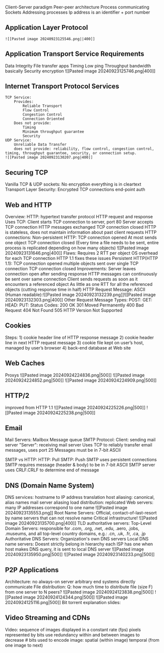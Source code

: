 Client-Server paradigm
Peer-peer architecture
Process communicating
Sockets
Addressing processes
	Ip address is an identifier + port number

## Application Layer Protocol
	![[Pasted image 20240923125546.png||400]]
## Application Transport Service Requirements
Data Integrity
	File transfer apps
Timing
	Low ping
Throughput
	bandwidth basically
Security
	encryption
![[Pasted image 20240923125746.png|400]]
## Internet Transport Protocol Services
	TCP Service:
		Provides:
			Reliable Transport
			Flow Control
			Congestion Control
			Connection Oriented
		Does not provide:
			Timing 
			Minimum throughput guarantee
			Security
	UDP Service:
		Unreliable Data Transfer
		does not provide: reliability, flow control, congestion control, timing, throughput guarantee, security, or connection setup.
	![[Pasted image 20240923130207.png|400]]
## Securing TCP
Vanilla TCP & UDP sockets:
	No encryption
	everything is in cleartext
Transport Layer Security:
	Encrypted TCP connections
	end-point auth

## Web and HTTP
Overview:
	HTTP: hypertext transfer protocol
	HTTP request and response
	Uses TCP:
		Client starts TCP connection to server, port 80
		Server accepts TCP connection
		HTTP messages exchanged
		TCP connection closed
	HTTP is stateless, does not maintain information about past client requests
HTTP connections:
	Non-persistent HTTP:
		TCP connection opened
		At most sends one object
		TCP connection closed
		(Every time a file needs to be sent, entire process is replicated depending on how many objects)
		![[Pasted image 20240923131646.png|400]]
		Flaws:
		Requires 2 RTT per object
		OS overhead for each TCP connection
		HTTP 1.1 fixes these issues
	Persistent HTTP(HTTP 1.1):
		TCP connection opened
		multiple objects sent over single TCP connection
		TCP connection closed
		Improvements:
			Server leaves connection open after sending response
			HTTP messages can continuously be sent over same connection
			Client sends requests as soon as it encounters a referenced object 
			As little as one RTT for all the referenced objects (cutting response time in half)
HTTP Request Message:
	ASCII (Human readable):![[Pasted image 20240923132239.png]]![[Pasted image 20240923132303.png|400]]
Other Request Message Types:
	POST:
	GET:
	HEAD:
	PUT:
Status Codes:
	200 OK
	301 Moved Permanently
	400 Bad Request
	404 Not Found
	505 HTTP Version Not Supported

## Cookies
Steps:
	1) cookie header line of HTTP response message 
	2) cookie header line in next HTTP request message 
	3) cookie file kept on user’s host, managed by user’s browser 
	4) back-end database at Web site
## Web Caches
Proxys
![[Pasted image 20240924224836.png|500]]
![[Pasted image 20240924224852.png|500]]
![[Pasted image 20240924224909.png|500]]


## HTTP/2
improved from HTTP 1.1
![[Pasted image 20240924225226.png|500]]
![[Pasted image 20240924225238.png|500]]
	
## Email
Mail Servers:
	Mailbox
	Message queue
	SMTP Protocol:
		Client: sending mail server
		"Server": receiving mail server
Uses TCP to reliably transfer email messages, uses port 25
Messages must be in 7-bit ASCII

SMTP vs HTTP:
HTTP: Pull
SMTP: Push
	SMTP uses persistent connections
	SMTP requires message (header & body) to be in 7-bit ASCII
	SMTP server uses CRLF.CRLF to determine end of message

## DNS (Domain Name System)
DNS services:
	hostname to IP address translation
	host aliasing:
		canonical, alias names
	mail server aliasing
	load distribution:
		replicated Web servers: many IP addresses correspond to one name
	![[Pasted image 20240923135553.png]]
Root Name Servers:
Official, contact-of-last-resort by name servers that can not resolve name
Critical infrastructure!
![[Pasted image 20240923135700.png|400]]
TLD authoritative servers:
	Top-Level Domain Servers:
		responsible for .com, .org, .net, .edu, .aero, .jobs, .museums, and all top-level country domains, e.g.: .cn, .uk, .fr, .ca, .jp
	Authoritative DNS Servers:
		Organization's own DNS servers
Local DNS name servers:
	Doesnt strictly belong in hierarchy
	each ISP has one
	when host makes DNS query, it is sent to local DNS server
![[Pasted image 20240923135950.png|500]]
![[Pasted image 20240923140233.png|500]]
## P2P Applications
Architecture:
	no always-on server
	arbitrary end systems directly communicate
File distribution:
	Q: how much time to distribute file (size F) from one server to N peers?
	![[Pasted image 20240924123838.png|500]]
	![[Pasted image 20240924124344.png|500]]
	![[Pasted image 20240924125116.png|500]]
Bit torrent explanation slides:

## Video Streaming and CDNs
Video:
	sequence of images displayed in a constant rate (fps)
	pixels represented by bits
	use redundancy within and between images to decrease # bits used to encode image:
		spatial (within image)
		temporal (from one image to next)